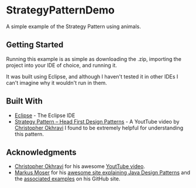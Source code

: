 # StrategyPatternDemo

A simple example of the Strategy Pattern using animals.

## Getting Started

Running this example is as simple as downloading the .zip, importing the project into your IDE of choice, and running it.

It was built using Eclipse, and although I haven't tested it in other IDEs I can't imagine why it wouldn't run in them.

## Built With

* [Eclipse](https://eclipse.org/downloads/packages/eclipse-ide-java-developers/neon3) - The Eclipse IDE
* [Strategy Pattern – Head First Design Patterns](https://www.youtube.com/watch?v=v9ejT8FO-7I) - A YoutTube video by [Christopher Okhravi](http://christopherokhravi.se/) I found to be extremely helpful for understanding this pattern.

## Acknowledgments

* [Christopher Okhravi](http://christopherokhravi.se/) for his awesome [YoutTube video](https://www.youtube.com/watch?v=v9ejT8FO-7I).
* [Markus Moser](https://github.com/markusmo3) for his [awesome site explaining Java Design Patterns](http://java-design-patterns.com/) and the [associated examples](https://github.com/iluwatar/java-design-patterns/tree/master) on his GitHub site.
